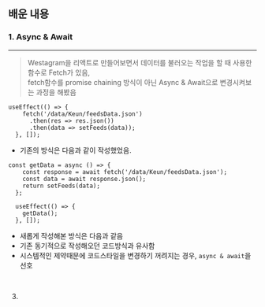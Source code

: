 ## 배운 내용

### 1. Async & Await

---

> Westagram을 리액트로 만들어보면서 데이터를 불러오는 작업을 할 때 사용한 함수로 Fetch가 있음,  
> fetch함수를 promise chaining 방식이 아닌 Async & Await으로 변경시켜보는 과정을 해봤음

```JS
useEffect(() => {
    fetch('/data/Keun/feedsData.json')
      .then(res => res.json())
      .then(data => setFeeds(data));
  }, []);
```

- 기존의 방식은 다음과 같이 작성했었음.

```JS
const getData = async () => {
    const response = await fetch('/data/Keun/feedsData.json');
    const data = await response.json();
    return setFeeds(data);
  };

  useEffect(() => {
    getData();
  }, []);
```

- 새롭게 작성해본 방식은 다음과 같음
- 기존 동기적으로 작성해오던 코드방식과 유사함
- 시스템적인 제약때문에 코드스타일을 변경하기 꺼려지는 경우, `async & await`을 선호

<br>

3.
